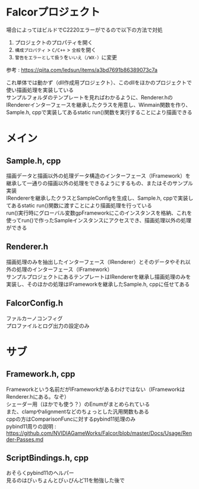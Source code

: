 # Falcorプロジェクト
場合によってはビルドでC2220エラーがでるので以下の方法で対処
1.  プロジェクトのプロパティを開く
2.  `構成プロパティ`  >  `C/C++`  >  `全般`を開く
3.  `警告をエラーとして扱う`を`いいえ（/WX-）`に変更

参考 : https://qiita.com/ledsun/items/a3bd7691b86389073c7a

これ単体では動かず（dll作成用プロジェクト）、このdllをほかのプロジェクトで使い描画処理を実装している  
サンプルフォルダのテンプレートを見ればわかるように、Renderer.hのIRendererインターフェースを継承したクラスを用意し、Winmain関数を作り、Sample.h, cppで実装してあるstatic run()関数を実行することにより描画できる  

# メイン

## Sample.h, cpp
描画データと描画以外の処理データ構造のインターフェース（IFramework）を継承して一通りの描画以外の処理をできるようにするもの、またはそのサンプル実装  
IRendererを継承したクラスとSampleConfigを生成し、Sample.h, cppで実装してあるstatic run()関数に渡すことにより描画処理を行っている  
run()実行時にグローバル変数gpFrameworkにこのインスタンスを格納、これを使ってrun()で作ったSampleインスタンスにアクセスでき、描画処理以外の処理ができる  


## Renderer.h
描画処理のみを抽出したインターフェース（IRenderer）とそのデータやそれ以外の処理のインターフェース（IFramework）  
サンプルプロジェクトにあるテンプレートはIRendererを継承し描画処理のみを実装し、そのほかの処理はIFrameworkを継承したSample.h, cppに任せてある  

## FalcorConfig.h
ファルカーノコンフィグ  
プロファイルとログ出力の設定のみ  

# サブ

## Framework.h, cpp
Frameworkという名前だがIFrameworkがあるわけではない（IFrameworkはRenderer.hにある。なぞ）  
シェーダー用（ほかでも使う？）のEnumがまとめられている  
また、clampやalignmentなどのちょっとした汎用関数もある  
cppの方はComparisonFuncに対するpybind11処理のみ  
pybind11周りの説明 : https://github.com/NVIDIAGameWorks/Falcor/blob/master/Docs/Usage/Render-Passes.md


## ScriptBindings.h, cpp
おそらくpybind11のヘルパー  
見るのはぴぃちょんとぴぃびんど11を勉強した後で  
<!--stackedit_data:
eyJoaXN0b3J5IjpbMTQyNzQwMzc0NSwxMjYxMzgzMTIsLTUxNj
E3NTU2NSwxMjMzNjk2OTY1LC0xNTI0ODkxMTM3LDExMTIxMTQy
NDQsNDI0MzM2MjE0LC00MjA4NDA5MzEsMjc5OTk0MTY1LC0xMD
c1NDM0MzAzLC0xMjM3ODEyMzY4LDIyNzA3NzczOCwtMTUxMzcz
Mzc4NiwtMTYxNjQwMzk3MiwtMTUxOTMwNTkzNywtMTAwMjY0Mz
g0LDg5MTAxMjA0OF19
-->